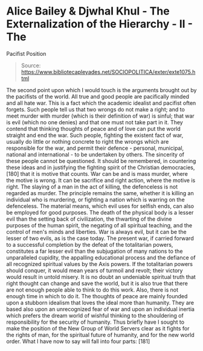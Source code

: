 # Alice Bailey & Djwhal Khul - The Externalization of the Hierarchy - II - The
Pacifist Position

> Source: https://www.bibliotecapleyades.net/SOCIOPOLITICA/exter/exte1075.html

The second point upon which I would touch is the arguments brought out by the pacifists of the world. All true and good people are pacifically minded and all hate war. This is a fact which the academic idealist and pacifist often forgets. Such people tell us that two wrongs do not make a right; and to meet murder with murder (which is their definition of war) is sinful; that war is evil (which no one denies) and that one must not take part in it. They contend that thinking thoughts of peace and of love can put the world straight and end the war. Such people, fighting the existent fact of war, usually do little or nothing concrete to right the wrongs which are responsible for the war, and permit their defence - personal, municipal, national and international - to be undertaken by others. The sincerity of these people cannot be questioned.
It should be remembered, in countering these ideas and in justifying the fighting spirit of the Christian democracies, [180] that it is motive that counts. War can be and is mass murder, where the motive is wrong. It can be sacrifice and right action, where the motive is right. The slaying of a man in the act of killing, the defenceless is not regarded as murder. The principle remains the same, whether it is killing an individual who is murdering, or fighting a nation which is warring on the defenceless. The material means, which evil uses for selfish ends, can also be employed for good purposes. The death of the physical body is a lesser evil than the setting back of civilization, the thwarting of the divine purposes of the human spirit, the negating of all spiritual teaching, and the control of men's minds and liberties. War is always evil, but it can be the lesser of two evils, as is the case today.
The present war, if carried forward to a successful completion by the defeat of the totalitarian powers, constitutes a far lesser evil than the subjugation of many nations to the unparalleled cupidity, the appalling educational process and the defiance of all recognized spiritual values by the Axis powers. If the totalitarian powers should conquer, it would mean years of turmoil and revolt; their victory would result in untold misery.
It is no doubt an undeniable spiritual truth that right thought can change and save the world, but it is also true that there are not enough people able to think to do this work. Also, there is not enough time in which to do it. The thoughts of peace are mainly founded upon a stubborn idealism that loves the ideal more than humanity. They are based also upon an unrecognized fear of war and upon an individual inertia which prefers the dream world of wishful thinking to the shouldering of responsibility for the security of humanity.
Thus briefly have I sought to make the position of the New Group of World Servers clear as it fights for the rights of man, for the spiritual future of humanity, and for the new world order. What I have now to say will fall into four parts: [181]
